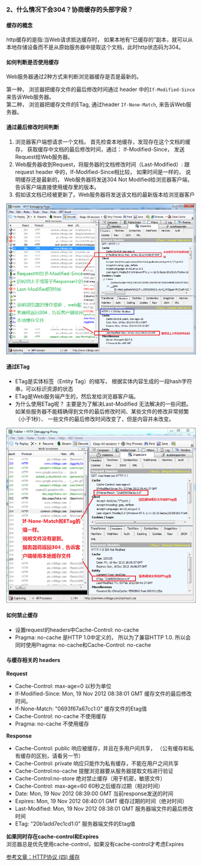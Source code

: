 ### 2、什么情况下会304？协商缓存的头部字段？

#### 缓存的概念

http缓存的是指:当Web请求抵达缓存时， 如果本地有“已缓存的”副本，就可以从本地存储设备而不是从原始服务器中提取这个文档，此时http状态码为304。

#### 如何判断是否使用缓存

Web服务器通过2种方式来判断浏览器缓存是否是最新的。  
  
第一种， 浏览器把缓存文件的最后修改时间通过 header 中的`If-Modified-Since`来告诉Web服务器。  
第二种， 浏览器把缓存文件的ETag, 通过header `If-None-Match`, 来告诉Web服务器。  

#### 通过最后修改时间判断

1. 浏览器客户端想请求一个文档，  首先检查本地缓存，发现存在这个文档的缓存，  获取缓存中文档的最后修改时间，通过： If-Modified-Since， 发送Request给Web服务器。
2. Web服务器收到Request，将服务器的文档修改时间（Last-Modified）: 跟request header 中的，If-Modified-Since相比较， 如果时间是一样的， 说明缓存还是最新的， Web服务器将发送304 Not Modified给浏览器客户端， 告诉客户端直接使用缓存里的版本。
3. 假如该文档已经被更新了。Web服务器将发送该文档的最新版本给浏览器客户  

<img src="/img/http-304-1.png">

#### 通过ETag

- ETag是实体标签（Entity Tag）的缩写， 根据实体内容生成的一段hash字符串，可以标识资源的状态
- ETag是Web服务端产生的，然后发给浏览器客户端。
- 为什么使用ETag呢？ 主要是为了解决Last-Modified 无法解决的一些问题。如某些服务器不能精确得到文件的最后修改时间、某些文件的修改非常频繁（小于1秒）、 一些文件的最后修改时间改变了，但是内容并未改变。  

<img src="/img/http-304-2.png">

#### 如何禁止缓存

- 设置request的headers中Cache-Control: no-cache
- Pragma: no-cache 是HTTP 1.0中定义的， 所以为了兼容HTTP 1.0. 所以会同时使用Pragma: no-cache和Cache-Control: no-cache  

#### 与缓存相关的 headers

**Request**  
- Cache-Control: max-age=0	以秒为单位
- If-Modified-Since: Mon, 19 Nov 2012 08:38:01 GMT	缓存文件的最后修改时间。
- If-None-Match: "0693f67a67cc1:0"	缓存文件的Etag值
- Cache-Control: no-cache	不使用缓存
- Pragma: no-cache	不使用缓存

**Response**
- Cache-Control: public	响应被缓存，并且在多用户间共享，  （公有缓存和私有缓存的区别，请看另一节）
- Cache-Control: private	响应只能作为私有缓存，不能在用户之间共享
- Cache-Control:no-cache	提醒浏览器要从服务器提取文档进行验证
- Cache-Control:no-store	绝对禁止缓存（用于机密，敏感文件）
- Cache-Control: max-age=60	60秒之后缓存过期（相对时间）
- Date: Mon, 19 Nov 2012 08:39:00 GMT	当前response发送的时间
- Expires: Mon, 19 Nov 2012 08:40:01 GMT	缓存过期的时间（绝对时间）
- Last-Modified: Mon, 19 Nov 2012 08:38:01 GMT	服务器端文件的最后修改时间
- ETag: "20b1add7ec1cd1:0"	服务器端文件的Etag值  

**如果同时存在cache-control和Expires**  
浏览器总是优先使用cache-control，如果没有cache-control才考虑Expires 

[参考文章：HTTP协议 (四) 缓存](https://www.cnblogs.com/TankXiao/archive/2012/11/28/2793365.html)

